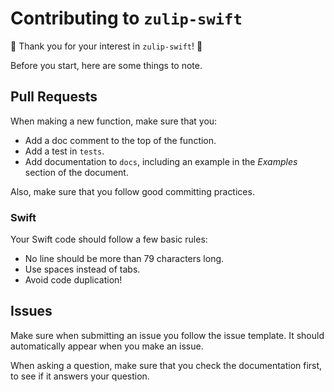 # Contributing to `zulip-swift`

:tada: Thank you for your interest in `zulip-swift`! :tada:

Before you start, here are some things to note.

## Pull Requests

When making a new function, make sure that you:

 - Add a doc comment to the top of the function.
 - Add a test in `tests`.
 - Add documentation to `docs`, including an example in the *Examples* section
   of the document.

Also, make sure that you follow good committing practices.

### Swift

Your Swift code should follow a few basic rules:

 - No line should be more than 79 characters long.
 - Use spaces instead of tabs.
 - Avoid code duplication!

## Issues

Make sure when submitting an issue you follow the issue template. It should
automatically appear when you make an issue.

When asking a question, make sure that you check the documentation first, to
see if it answers your question.
